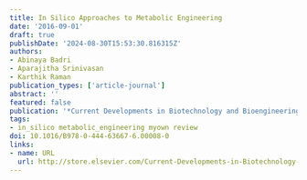 ```yaml
---
title: In Silico Approaches to Metabolic Engineering
date: '2016-09-01'
draft: true
publishDate: '2024-08-30T15:53:30.816315Z'
authors:
- Abinaya Badri
- Aparajitha Srinivasan
- Karthik Raman
publication_types: ['article-journal']
abstract: ''
featured: false
publication: '*Current Developments in Biotechnology and Bioengineering*'
tags:
- in_silico metabolic_engineering myown review
doi: 10.1016/B978-0-444-63667-6.00008-0
links:
- name: URL
  url: http://store.elsevier.com/Current-Developments-in-Biotechnology-and-Bioengineering/isbn-9780444636676/
---
```


